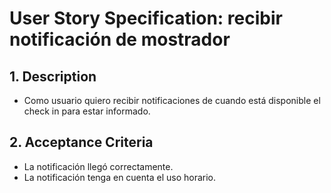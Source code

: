 # User Story Specification: recibir notificación de mostrador

## 1.	Description

- Como usuario quiero recibir notificaciones de cuando está disponible el check in para estar informado.

## 2.	Acceptance Criteria

- La notificación llegó correctamente.
- La notificación tenga en cuenta el uso horario.